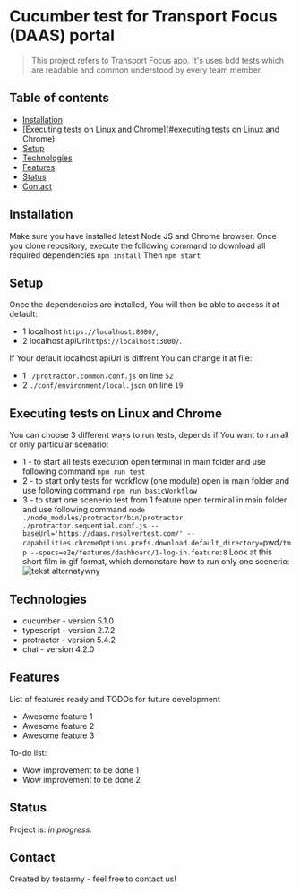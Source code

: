 # Cucumber test for Transport Focus (DAAS) portal
> This project refers to Transport Focus app. It's uses bdd tests which are readable and common understood by every team member.

## Table of contents
* [Installation](#installation)
* [Executing tests on Linux and Chrome](#executing tests on Linux and Chrome)
* [Setup](#setup)
* [Technologies](#technologies)
* [Features](#features)
* [Status](#status)
* [Contact](#contact)

## Installation
Make sure you have installed latest Node JS and Chrome browser. Once you clone repository, execute the following command to download all required dependencies
`npm install`
Then 
`npm start`

## Setup
Once the dependencies are installed, You will then be able to access it at default:
* 1 localhost `https://localhost:8080/`,
* 2 localhost apiUrl`https://localhost:3000/`. 

If Your default localhost apiUrl is diffrent You can change it at file:
* 1 `./protractor.common.conf.js` on line `52`
* 2 `./conf/environment/local.json` on line `19`

## Executing tests on Linux and Chrome
You can choose 3 different ways to run tests, depends if You want to run all or only particular scenario:
* 1 - to start all tests execution open terminal in main folder and use following command
`npm run test`
* 2 - to start only tests for workflow (one module) open in main folder and use following command
`npm run basicWorkflow`
* 3 - to start one scenerio test from 1 feature open terminal in main folder and use following command
`node ./node_modules/protractor/bin/protractor ./protractor.sequential.conf.js --baseUrl='https://daas.resolvertest.com/' --capabilities.chromeOptions.prefs.download.default_directory=`pwd`/tmp --specs=e2e/features/dashboard/1-log-in.feature:8`
Look at this short film in gif format, which demonstare how to run only one scenerio:
![tekst alternatywny](/home/testarmy/projekty/daas-testing-master/film.readme)

## Technologies
* cucumber - version 5.1.0
* typescript - version 2.7.2
* protractor - version 5.4.2
* chai - version 4.2.0

## Features
List of features ready and TODOs for future development
* Awesome feature 1
* Awesome feature 2
* Awesome feature 3

To-do list:
* Wow improvement to be done 1
* Wow improvement to be done 2

## Status
Project is: _in progress_.

## Contact
Created by testarmy - feel free to contact us!
